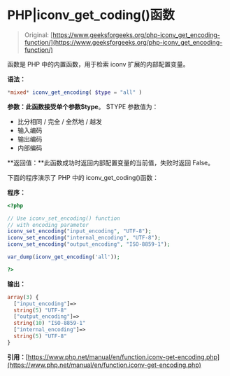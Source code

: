 # PHP|iconv_get_coding()函数

> Original: [https://www.geeksforgeeks.org/php-iconv_get_encoding-function/](https://www.geeksforgeeks.org/php-iconv_get_encoding-function/)

函数是 PHP 中的内置函数，用于检索 iconv 扩展的内部配置变量。

**语法：**

```php
*mixed* iconv_get_encoding( $type = "all" )
```

**参数：**此函数接受单个参数**$type**。 $TYPE 参数值为：

*   比分相同 / 完全 / 全然地 / 越发
*   输入编码
*   输出编码
*   内部编码

**返回值：**此函数成功时返回内部配置变量的当前值，失败时返回 False。

下面的程序演示了 PHP 中的 iconv_get_coding()函数：

**程序：**

```php
<?php

// Use iconv_set_encoding() function
// with encoding parameter
iconv_set_encoding("input_encoding", "UTF-8");
iconv_set_encoding("internal_encoding", "UTF-8");
iconv_set_encoding("output_encoding", "ISO-8859-1"); 

var_dump(iconv_get_encoding('all'));

?>
```

**输出：**

```php
array(3) {
  ["input_encoding"]=>
  string(5) "UTF-8"
  ["output_encoding"]=>
  string(10) "ISO-8859-1"
  ["internal_encoding"]=>
  string(5) "UTF-8"
}

```

**引用：**[https://www.php.net/manual/en/function.iconv-get-encoding.php](https://www.php.net/manual/en/function.iconv-get-encoding.php)